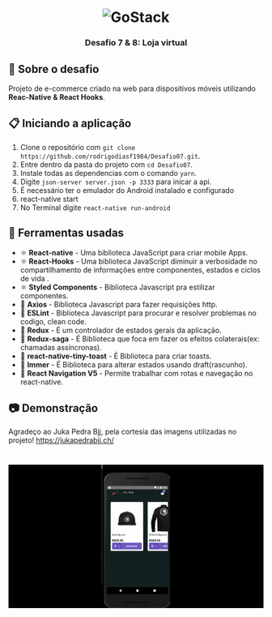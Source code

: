 <h1 align="center">
    <img alt="GoStack" src="https://rocketseat-cdn.s3-sa-east-1.amazonaws.com/bootcamp-header.png" width="200px" />
</h1>

<h3 align="center">
  Desafio 7 & 8: Loja virtual 
</h3>

## :rocket: Sobre o desafio

Projeto de e-commerce criado na web para dispositivos móveis utilizando **Reac-Native & React Hooks**.

## :clipboard: Iniciando a aplicação

1. Clone o repositório com `git clone https://github.com/rodrigodiasf1984/Desafio07.git`.
2. Entre dentro da pasta do projeto com `cd Desafio07`.
3. Instale todas as dependencias com o comando `yarn`.
4. Digite `json-server server.json -p 3333` para inicar a api. 
5. É necessário ter o emulador do Android instalado e configurado 
6. react-native start
7. No Terminal digite `react-native run-android` 

## :hammer: Ferramentas usadas

- ⚛️ **React-native** - Uma biblioteca JavaScript para criar mobile Apps.
- ⚛️ **React-Hooks** - Uma biblioteca JavaScript diminuir a verbosidade no compartilhamento de informações entre componentes, estados e ciclos de vida .
- ⚛️ **Styled Components** - Biblioteca Javascript pra estilizar componentes.
- 📄 **Axios** - Biblioteca Javascript para fazer requisições http.
- 📄 **ESLint** - Biblioteca Javascript para procurar e resolver problemas no codigo, clean code.
- 📄 **Redux** - É um controlador de estados gerais da aplicação.
- 📄 **Redux-saga** - É Biblioteca que foca em fazer os efeitos colaterais(ex: chamadas assíncronas).
- 📄 **react-native-tiny-toast** - É Biblioteca para criar toasts. 
- 📄 **Immer** - É Biblioteca para alterar estados usando draft(rascunho). 
- 📄 **React Navigation V5** - Permite trabalhar com rotas e navegação no react-native. 

## :camera: Demonstração
Agradeço ao Juka Pedra Bjj, pela cortesia das imagens utilizadas no projeto!
https://jukapedrabjj.ch/


<h1 align="center">
  <img alt="resultado" src="https://github.com/rodrigodiasf1984/Desafio07/blob/master/Git_gif/Desafio07.gif?raw=true"
 />
</h1>
